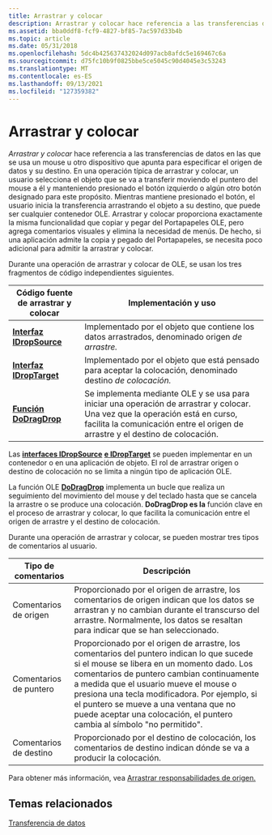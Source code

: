 ```yaml
---
title: Arrastrar y colocar
description: Arrastrar y colocar hace referencia a las transferencias de datos en las que se usa un mouse u otro dispositivo que apunta para especificar el origen de datos y su destino.
ms.assetid: bba0ddf8-fcf9-4827-bf85-7ac597d33b4b
ms.topic: article
ms.date: 05/31/2018
ms.openlocfilehash: 5dc4b425637432024d097acb8afdc5e169467c6a
ms.sourcegitcommit: d75fc10b9f0825bbe5ce5045c90d4045e3c53243
ms.translationtype: MT
ms.contentlocale: es-ES
ms.lasthandoff: 09/13/2021
ms.locfileid: "127359382"
---
```

# <a name="drag-and-drop"></a>Arrastrar y colocar

*Arrastrar y colocar* hace referencia a las transferencias de datos en las que se usa un mouse u otro dispositivo que apunta para especificar el origen de datos y su destino. En una operación típica de arrastrar y colocar, un usuario selecciona el objeto que se va a transferir moviendo el puntero del mouse a él y manteniendo presionado el botón izquierdo o algún otro botón designado para este propósito. Mientras mantiene presionado el botón, el usuario inicia la transferencia arrastrando el objeto a su destino, que puede ser cualquier contenedor OLE. Arrastrar y colocar proporciona exactamente la misma funcionalidad que copiar y pegar del Portapapeles OLE, pero agrega comentarios visuales y elimina la necesidad de menús. De hecho, si una aplicación admite la copia y pegado del Portapapeles, se necesita poco adicional para admitir la arrastrar y colocar.

Durante una operación de arrastrar y colocar de OLE, se usan los tres fragmentos de código independientes siguientes.



| Código fuente de arrastrar y colocar                               | Implementación y uso                                                                                                                                                                      |
|---------------------------------------------------------|---------------------------------------------------------------------------------------------------------------------------------------------------------------------------------------------|
| [**Interfaz IDropSource**](/windows/desktop/api/OleIdl/nn-oleidl-idropsource)<br/> | Implementado por el objeto que contiene los datos arrastrados, denominado origen *de arrastre.*<br/>                                                                                         |
| [**Interfaz IDropTarget**](/windows/desktop/api/OleIdl/nn-oleidl-idroptarget)<br/> | Implementado por el objeto que está pensado para aceptar la colocación, denominado destino *de colocación.*<br/>                                                                                 |
| [**Función DoDragDrop**](/windows/desktop/api/Ole2/nf-ole2-dodragdrop)<br/>    | Se implementa mediante OLE y se usa para iniciar una operación de arrastrar y colocar. Una vez que la operación está en curso, facilita la comunicación entre el origen de arrastre y el destino de colocación.<br/> |



 

Las [**interfaces IDropSource**](/windows/desktop/api/OleIdl/nn-oleidl-idropsource) [**e IDropTarget**](/windows/desktop/api/OleIdl/nn-oleidl-idroptarget) se pueden implementar en un contenedor o en una aplicación de objeto. El rol de arrastrar origen o destino de colocación no se limita a ningún tipo de aplicación OLE.

La función OLE [**DoDragDrop**](/windows/desktop/api/Ole2/nf-ole2-dodragdrop) implementa un bucle que realiza un seguimiento del movimiento del mouse y del teclado hasta que se cancela la arrastre o se produce una colocación. **DoDragDrop es la** función clave en el proceso de arrastrar y colocar, lo que facilita la comunicación entre el origen de arrastre y el destino de colocación.

Durante una operación de arrastrar y colocar, se pueden mostrar tres tipos de comentarios al usuario.



| Tipo de comentarios            | Descripción                                                                                                                                                                                                                                                                                                                                                      |
|-----------------------------|------------------------------------------------------------------------------------------------------------------------------------------------------------------------------------------------------------------------------------------------------------------------------------------------------------------------------------------------------------------|
| Comentarios de origen<br/>  | Proporcionado por el origen de arrastre, los comentarios de origen indican que los datos se arrastran y no cambian durante el transcurso del arrastre. Normalmente, los datos se resaltan para indicar que se han seleccionado.<br/>                                                                                                                                            |
| Comentarios de puntero<br/> | Proporcionado por el origen de arrastre, los comentarios del puntero indican lo que sucede si el mouse se libera en un momento dado. Los comentarios de puntero cambian continuamente a medida que el usuario mueve el mouse o presiona una tecla modificadora. Por ejemplo, si el puntero se mueve a una ventana que no puede aceptar una colocación, el puntero cambia al símbolo "no permitido".<br/> |
| Comentarios de destino<br/>  | Proporcionado por el destino de colocación, los comentarios de destino indican dónde se va a producir la colocación.<br/>                                                                                                                                                                                                                                                                    |



 

Para obtener más información, vea [Arrastrar responsabilidades de origen.](drag-source-responsibilities.md)

## <a name="related-topics"></a>Temas relacionados

<dl> <dt>

[Transferencia de datos](data-transfer.md)
</dt> </dl>

 

 





